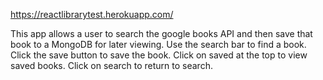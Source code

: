 https://reactlibrarytest.herokuapp.com/

This app allows a user to search the google books API and then save that book to a MongoDB for later viewing. Use the search bar to find a book. Click the save button to save the book. Click on saved at the top to view saved books. Click on search to return to search.
